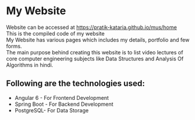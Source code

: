 # My Website
Website can be accessed at https://pratik-kataria.github.io/mus/home<br>
This is the compiled code of my website<br>
My Website has various pages which includes my details, portfolio and few forms.<br>
The main purpose behind creating this website is to list video lectures of core computer engineering subjects like Data Structures and Analysis Of Algorithms in hindi.<br>

## Following are the technologies used:
<ul>
<li>Angular 6 - For Frontend Development</li>
<li>Spring Boot - For Backend Development</li>
<li>PostgreSQL- For Data Storage</li>
</ul>
